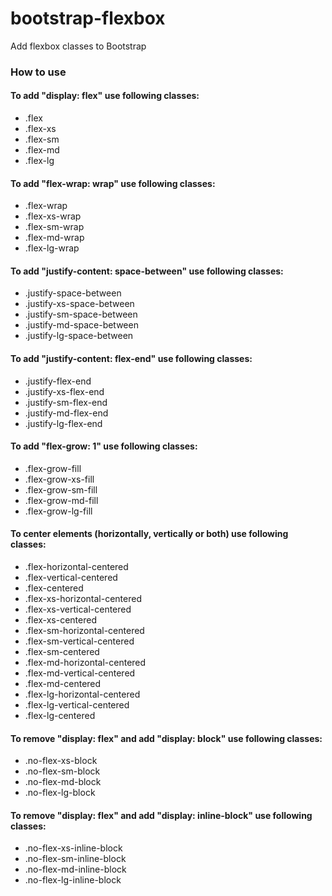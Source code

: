 # bootstrap-flexbox
Add flexbox classes to Bootstrap

### How to use
#### To add "display: flex" use following classes:
* .flex
* .flex-xs
* .flex-sm
* .flex-md
* .flex-lg

#### To add "flex-wrap: wrap" use following classes:
* .flex-wrap
* .flex-xs-wrap
* .flex-sm-wrap
* .flex-md-wrap
* .flex-lg-wrap

#### To add "justify-content: space-between" use following classes:
* .justify-space-between
* .justify-xs-space-between
* .justify-sm-space-between
* .justify-md-space-between
* .justify-lg-space-between

#### To add "justify-content: flex-end" use following classes:
* .justify-flex-end
* .justify-xs-flex-end
* .justify-sm-flex-end
* .justify-md-flex-end
* .justify-lg-flex-end

#### To add "flex-grow: 1" use following classes:
* .flex-grow-fill
* .flex-grow-xs-fill
* .flex-grow-sm-fill
* .flex-grow-md-fill
* .flex-grow-lg-fill

#### To center elements (horizontally, vertically or both) use following classes:
* .flex-horizontal-centered
* .flex-vertical-centered
* .flex-centered
* .flex-xs-horizontal-centered
* .flex-xs-vertical-centered
* .flex-xs-centered
* .flex-sm-horizontal-centered
* .flex-sm-vertical-centered
* .flex-sm-centered
* .flex-md-horizontal-centered
* .flex-md-vertical-centered
* .flex-md-centered
* .flex-lg-horizontal-centered
* .flex-lg-vertical-centered
* .flex-lg-centered

#### To remove "display: flex" and add "display: block" use following classes:
* .no-flex-xs-block
* .no-flex-sm-block
* .no-flex-md-block
* .no-flex-lg-block

#### To remove "display: flex" and add "display: inline-block" use following classes:
* .no-flex-xs-inline-block
* .no-flex-sm-inline-block
* .no-flex-md-inline-block
* .no-flex-lg-inline-block
